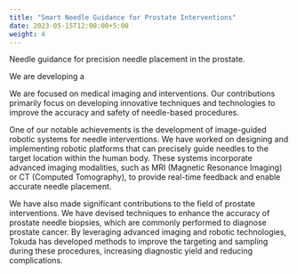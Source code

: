 ```yaml
---
title: "Smart Needle Guidance for Prostate Interventions"
date: 2023-05-15T12:00:00+5:00
weight: 4
---
```



Needle guidance for precision needle placement in the prostate.


We are developing a 



We are focused on medical imaging and interventions. Our contributions primarily focus on developing innovative techniques and technologies to improve the accuracy and safety of needle-based procedures.

One of our notable achievements is the development of image-guided robotic systems for needle interventions. We have worked on designing and implementing robotic platforms that can precisely guide needles to the target location within the human body. These systems incorporate advanced imaging modalities, such as MRI (Magnetic Resonance Imaging) or CT (Computed Tomography), to provide real-time feedback and enable accurate needle placement.

We have also made significant contributions to the field of prostate interventions. We have devised techniques to enhance the accuracy of prostate needle biopsies, which are commonly performed to diagnose prostate cancer. By leveraging advanced imaging and robotic technologies, Tokuda has developed methods to improve the targeting and sampling during these procedures, increasing diagnostic yield and reducing complications.


